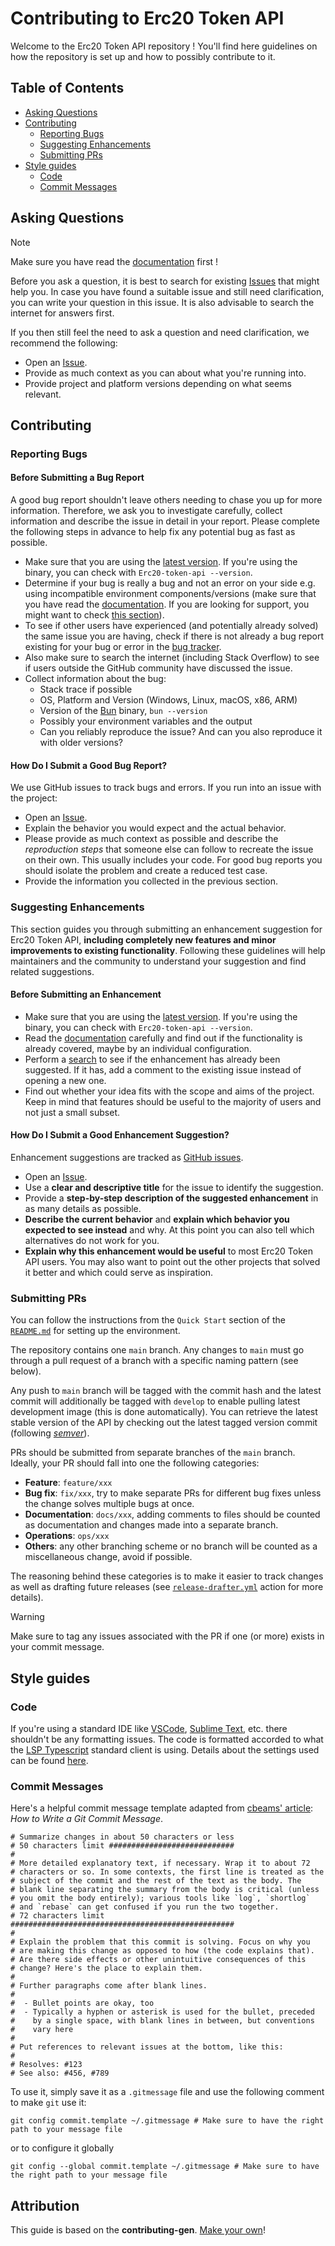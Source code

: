 # Contributing to Erc20 Token API

Welcome to the Erc20 Token API repository ! You'll find here guidelines on how the repository is set up and how to possibly contribute to it.

<!-- TODO: Link to Pinax Discord -->

## Table of Contents

-   [Asking Questions](#asking-questions)
-   [Contributing](#contributing)
    -   [Reporting Bugs](#reporting-bugs)
    -   [Suggesting Enhancements](#suggesting-enhancements)
    -   [Submitting PRs](#submitting-prs)
-   [Style guides](#style-guides)
    -   [Code](#code)
    -   [Commit Messages](#commit-messages)

## Asking Questions

> [!NOTE]
> Make sure you have read the [documentation](README.md) first !

Before you ask a question, it is best to search for existing [Issues](https://github.com/pinax-network/Erc20-token-api/issues) that might help you. In case you have found a suitable issue and still need clarification, you can write your question in this issue. It is also advisable to search the internet for answers first.

<!-- TODO: Issue VS Tech support in Discord ? -->

If you then still feel the need to ask a question and need clarification, we recommend the following:

-   Open an [Issue](https://github.com/pinax-network/Erc20-token-api/issues/new).
-   Provide as much context as you can about what you're running into.
-   Provide project and platform versions depending on what seems relevant.

## Contributing

<!-- TODO: Keep that ?
> ### Legal Notice
> When contributing to this project, you must agree that you have authored 100% of the content, that you have the necessary rights to the content and that the content you contribute may be provided under the project license.
-->

### Reporting Bugs

#### Before Submitting a Bug Report

A good bug report shouldn't leave others needing to chase you up for more information. Therefore, we ask you to investigate carefully, collect information and describe the issue in detail in your report. Please complete the following steps in advance to help fix any potential bug as fast as possible.

-   Make sure that you are using the [latest version](https://github.com/pinax-network/Erc20-token-api/releases). If you're using the binary, you can check with `Erc20-token-api --version`.
-   Determine if your bug is really a bug and not an error on your side e.g. using incompatible environment components/versions (make sure that you have read the [documentation](README.md). If you are looking for support, you might want to check [this section](#asking-questions)).
-   To see if other users have experienced (and potentially already solved) the same issue you are having, check if there is not already a bug report existing for your bug or error in the [bug tracker](https://github.com/pinax-network/Erc20-token-api/issues?q=label%3Abug).
-   Also make sure to search the internet (including Stack Overflow) to see if users outside the GitHub community have discussed the issue.
-   Collect information about the bug:
    -   Stack trace if possible
    -   OS, Platform and Version (Windows, Linux, macOS, x86, ARM)
    -   Version of the [Bun](https://bun.sh/) binary, `bun --version`
    -   Possibly your environment variables and the output
    -   Can you reliably reproduce the issue? And can you also reproduce it with older versions?

#### How Do I Submit a Good Bug Report?

<!-- TODO: Figure out security policy
  > You must never report security related issues, vulnerabilities or bugs including sensitive information to the issue tracker, or elsewhere in public. Instead, sensitive bugs must be sent by email to <>.
-->

We use GitHub issues to track bugs and errors. If you run into an issue with the project:

-   Open an [Issue](https://github.com/pinax-network/Erc20-token-api/issues/new?assignees=0237h&labels=bug&projects=&template=bug_report.md&title=).
-   Explain the behavior you would expect and the actual behavior.
-   Please provide as much context as possible and describe the _reproduction steps_ that someone else can follow to recreate the issue on their own. This usually includes your code. For good bug reports you should isolate the problem and create a reduced test case.
-   Provide the information you collected in the previous section.

### Suggesting Enhancements

This section guides you through submitting an enhancement suggestion for Erc20 Token API, **including completely new features and minor improvements to existing functionality**. Following these guidelines will help maintainers and the community to understand your suggestion and find related suggestions.

#### Before Submitting an Enhancement

-   Make sure that you are using the [latest version](https://github.com/pinax-network/Erc20-token-api/releases). If you're using the binary, you can check with `Erc20-token-api --version`.
-   Read the [documentation](README.md) carefully and find out if the functionality is already covered, maybe by an individual configuration.
-   Perform a [search](https://github.com/pinax-network/Erc20-token-api/issues) to see if the enhancement has already been suggested. If it has, add a comment to the existing issue instead of opening a new one.
-   Find out whether your idea fits with the scope and aims of the project. Keep in mind that features should be useful to the majority of users and not just a small subset.

#### How Do I Submit a Good Enhancement Suggestion?

Enhancement suggestions are tracked as [GitHub issues](https://github.com/pinax-network/Erc20-token-api/issues).

-   Open an [Issue](https://github.com/pinax-network/Erc20-token-api/issues/new?assignees=0237h&labels=feature&projects=&template=feature_request.md&title=).
-   Use a **clear and descriptive title** for the issue to identify the suggestion.
-   Provide a **step-by-step description of the suggested enhancement** in as many details as possible.
-   **Describe the current behavior** and **explain which behavior you expected to see instead** and why. At this point you can also tell which alternatives do not work for you.
-   **Explain why this enhancement would be useful** to most Erc20 Token API users. You may also want to point out the other projects that solved it better and which could serve as inspiration.

### Submitting PRs

You can follow the instructions from the `Quick Start` section of the [`README.md`](README.md/#quick-start) for setting up the environment.

The repository contains one `main` branch. Any changes to `main` must go through a pull request of a branch with a specific naming pattern (see below).

Any push to `main` branch will be tagged with the commit hash and the latest commit will additionally be tagged with `develop` to enable pulling latest development image (this is done automatically). You can retrieve the latest stable version of the API by checking out the latest tagged version commit (following [_semver_](https://semver.org/)).

PRs should be submitted from separate branches of the `main` branch. Ideally, your PR should fall into one the following categories:

-   **Feature**: `feature/xxx`
-   **Bug fix**: `fix/xxx`, try to make separate PRs for different bug fixes unless the change solves multiple bugs at once.
-   **Documentation**: `docs/xxx`, adding comments to files should be counted as documentation and changes made into a separate branch.
-   **Operations**: `ops/xxx`
-   **Others**: any other branching scheme or no branch will be counted as a miscellaneous change, avoid if possible.

The reasoning behind these categories is to make it easier to track changes as well as drafting future releases (see [`release-drafter.yml`](.github/release-drafter.yml) action for more details).

> [!WARNING]
> Make sure to tag any issues associated with the PR if one (or more) exists in your commit message.

## Style guides

### Code

If you're using a standard IDE like [VSCode](https://code.visualstudio.com/), [Sublime Text](https://www.sublimetext.com/), etc. there shouldn't be any formatting issues. The code is formatted accorded to what the [LSP Typescript](https://github.com/typescript-language-server/typescript-language-server) standard client is using. Details about the settings used can be found [here](https://github.com/sublimelsp/LSP-typescript/blob/00aef378fd99283ae8451fe8f3f2483fa62b7d8e/LSP-typescript.sublime-settings#L61).

### Commit Messages

Here's a helpful commit message template adapted from [cbeams' article](https://cbea.ms/git-commit/): _How to Write a Git Commit Message_.

```
# Summarize changes in about 50 characters or less
# 50 characters limit ############################
#
# More detailed explanatory text, if necessary. Wrap it to about 72
# characters or so. In some contexts, the first line is treated as the
# subject of the commit and the rest of the text as the body. The
# blank line separating the summary from the body is critical (unless
# you omit the body entirely); various tools like `log`, `shortlog`
# and `rebase` can get confused if you run the two together.
# 72 characters limit ##################################################
#
# Explain the problem that this commit is solving. Focus on why you
# are making this change as opposed to how (the code explains that).
# Are there side effects or other unintuitive consequences of this
# change? Here's the place to explain them.
#
# Further paragraphs come after blank lines.
#
#  - Bullet points are okay, too
#  - Typically a hyphen or asterisk is used for the bullet, preceded
#    by a single space, with blank lines in between, but conventions
#    vary here
#
# Put references to relevant issues at the bottom, like this:
#
# Resolves: #123
# See also: #456, #789
```

To use it, simply save it as a `.gitmessage` file and use the following comment to make `git` use it:

```console
git config commit.template ~/.gitmessage # Make sure to have the right path to your message file
```

or to configure it globally

```console
git config --global commit.template ~/.gitmessage # Make sure to have the right path to your message file
```

<!-- TODO: Add example commit -->

## Attribution

This guide is based on the **contributing-gen**. [Make your own](https://github.com/bttger/contributing-gen)!
